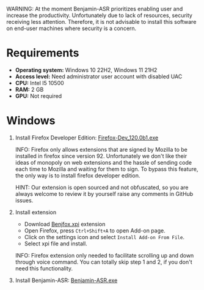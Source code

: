 

WARNING:
At the moment Benjamin-ASR prioritizes enabling user and increase the productivity. Unfortunately due to lack of resources, security receiving less attention. Therefore, it is not advisable to install this software on end-user machines where security is a concern.

# Requirements

- **Operating system:** Windows 10 22H2, Windows 11 21H2
- **Access level:** Need administrator user account with disabled UAC
- **CPU:** Intel I5 10500
- **RAM:** 2 GB
- **GPU:** Not required

# Windows

1. Install Firefox Developer Edition: [Firefox-Dev_120.0b1.exe](https://download-origin.cdn.mozilla.net/pub/devedition/releases/120.0b1/win64/en-US/Firefox%20Setup%20120.0b1.exe)

    INFO:
    Firefox only allows extensions that are signed by Mozilla to be installed in firefox since version 92. Unfortunately we don't like their ideas of monopoly on web extensions and the hassle of sending code each time to Mozilla and waiting for them to sign. To bypass this feature, the only way is to install firefox developer edition.

    HINT:
    Our extension is open sourced and not obfuscated, so you are always welcome to review it by yourself raise any comments in GitHub issues.

2. Install extension
    - Download [Benjfox.xpi](https://github.com/benjamin-asr/Release/releases/download/v0.1/BenjFox.xpi) extension
    - Open Firefox, press `Ctrl+Shift+A` to open Add-on page. 
    - Click on the settings icon and select `Install Add-on From File`.
    - Select xpi file and install.

    INFO: Firefox extension only needed to facilitate scrolling up and down through voice command. You can totally skip step 1 and 2, if you don't need this functionality.

3. Install Benjamin-ASR: [Benjamin-ASR.exe](https://github.com/benjamin-asr/Release/releases/)
